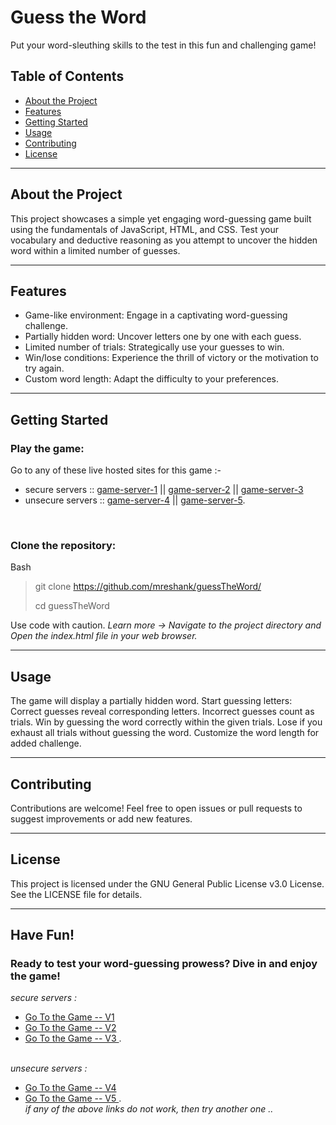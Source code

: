 # Guess the Word

Put your word-sleuthing skills to the test in this fun and challenging game!

## Table of Contents

* <a href="#about-the-project"> About the Project </a>
* <a href="#features"> Features </a>
* <a href="#getting-started"> Getting Started </a>
* <a href="#usage"> Usage </a>
* <a href="#contributing"> Contributing </a>
* <a href="#license"> License </a>

<hr>

## About the Project

This project showcases a simple yet engaging word-guessing game built using the fundamentals of JavaScript, HTML, and CSS. Test your vocabulary and deductive reasoning as you attempt to uncover the hidden word within a limited number of guesses.

<hr>

## Features

* Game-like environment: Engage in a captivating word-guessing challenge.
* Partially hidden word: Uncover letters one by one with each guess.
* Limited number of trials: Strategically use your guesses to win.
* Win/lose conditions: Experience the thrill of victory or the motivation to try again.
* Custom word length: Adapt the difficulty to your preferences.

<hr>

## Getting Started 

### Play the game:
Go to any of these live hosted sites for this game :- </br>
* secure servers  ::  [game-server-1](https://apps.eshank.biz/guess-the-word) || [game-server-2](https://mreshank.github.io/guessTheWord/) || [game-server-3](https://projects.eshank.biz/guess-the-word) </br>
* unsecure servers :: [game-server-4](http://projects.eshank.biz/guess-the-word) || [game-server-5](https://apps.eshank.biz/guess-the-word).
<br>

### Clone the repository:
Bash
> git clone https://github.com/mreshank/guessTheWord/
> 
> cd guessTheWord

Use code with caution. <i>Learn more -> Navigate to the project directory and Open the index.html file in your web browser. </i>

<hr>

## Usage 

The game will display a partially hidden word.
Start guessing letters:
Correct guesses reveal corresponding letters.
Incorrect guesses count as trials.
Win by guessing the word correctly within the given trials.
Lose if you exhaust all trials without guessing the word.
Customize the word length for added challenge.

<hr>

## Contributing 

Contributions are welcome! Feel free to open issues or pull requests to suggest improvements or add new features.

<hr>

## License 

This project is licensed under the GNU General Public License v3.0 License. See the LICENSE file for details.

<hr>

## Have Fun! 

### Ready to test your word-guessing prowess? Dive in and enjoy the game!

<em>secure servers :</em></br>
* <a href="https://apps.eshank.biz/guess-the-word"> Go To the Game -- V1 </a> 
* <a href="https://mreshank.github.io/guessTheWord"> Go To the Game -- V2 </a>
* <a href="https://projects.eshank.biz/guess-the-word"> Go To the Game -- V3 </a> .

</br><em>unsecure servers :</em></br>
* <a href="http://apps.eshank.biz/guess-the-word"> Go To the Game -- V4 </a>
* <a href="http://projects.eshank.biz/guess-the-word"> Go To the Game -- V5 </a> .
</br><i> if any of the above links do not work, then try another one .. </a>
